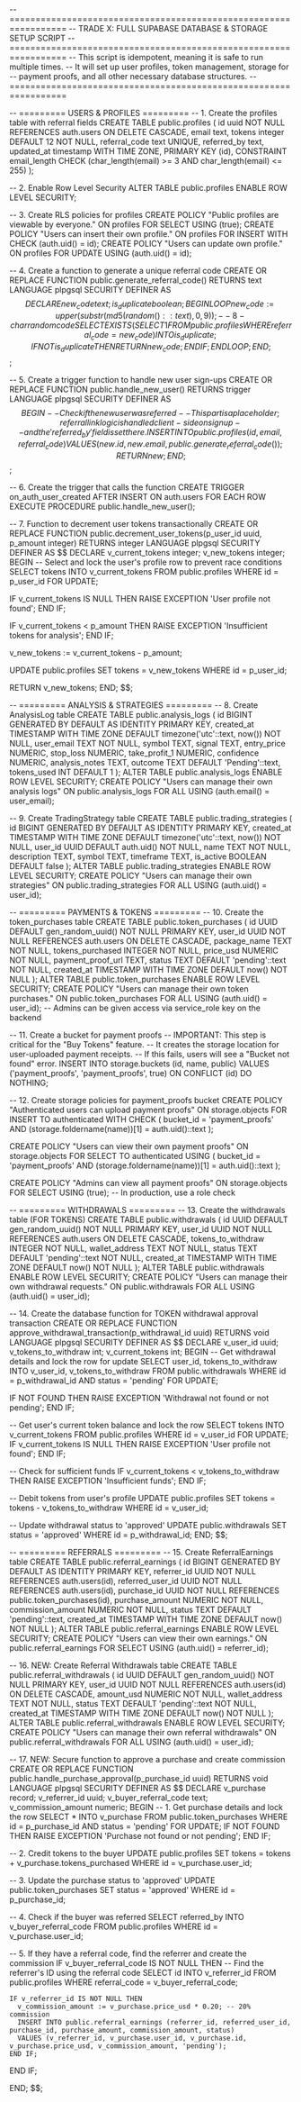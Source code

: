 -- =================================================================
-- TRADE X: FULL SUPABASE DATABASE & STORAGE SETUP SCRIPT
-- =================================================================
-- This script is idempotent, meaning it is safe to run multiple times.
-- It will set up user profiles, token management, storage for
-- payment proofs, and all other necessary database structures.
-- =================================================================


-- ========= USERS & PROFILES =========
-- 1. Create the profiles table with referral fields
CREATE TABLE public.profiles (
  id uuid NOT NULL REFERENCES auth.users ON DELETE CASCADE,
  email text,
  tokens integer DEFAULT 12 NOT NULL,
  referral_code text UNIQUE,
  referred_by text,
  updated_at timestamp WITH TIME ZONE,
  PRIMARY KEY (id),
  CONSTRAINT email_length CHECK (char_length(email) >= 3 AND char_length(email) <= 255)
);

-- 2. Enable Row Level Security
ALTER TABLE public.profiles ENABLE ROW LEVEL SECURITY;

-- 3. Create RLS policies for profiles
CREATE POLICY "Public profiles are viewable by everyone." ON profiles FOR SELECT USING (true);
CREATE POLICY "Users can insert their own profile." ON profiles FOR INSERT WITH CHECK (auth.uid() = id);
CREATE POLICY "Users can update own profile." ON profiles FOR UPDATE USING (auth.uid() = id);

-- 4. Create a function to generate a unique referral code
CREATE OR REPLACE FUNCTION public.generate_referral_code()
RETURNS text LANGUAGE plpgsql SECURITY DEFINER AS $$
DECLARE
  new_code text;
  is_duplicate boolean;
BEGIN
  LOOP
    new_code := upper(substr(md5(random()::text), 0, 9)); -- 8-char random code
    SELECT EXISTS(SELECT 1 FROM public.profiles WHERE referral_code = new_code) INTO is_duplicate;
    IF NOT is_duplicate THEN
      RETURN new_code;
    END IF;
  END LOOP;
END;
$$;

-- 5. Create a trigger function to handle new user sign-ups
CREATE OR REPLACE FUNCTION public.handle_new_user()
RETURNS trigger LANGUAGE plpgsql SECURITY DEFINER AS $$
BEGIN
  -- Check if the new user was referred
  -- This part is a placeholder; referral link logic is handled client-side on signup
  -- and the 'referred_by' field is set there.
  INSERT INTO public.profiles (id, email, referral_code)
  VALUES (new.id, new.email, public.generate_referral_code());
  RETURN new;
END;
$$;

-- 6. Create the trigger that calls the function
CREATE TRIGGER on_auth_user_created
AFTER INSERT ON auth.users
FOR EACH ROW EXECUTE PROCEDURE public.handle_new_user();

-- 7. Function to decrement user tokens transactionally
CREATE OR REPLACE FUNCTION public.decrement_user_tokens(p_user_id uuid, p_amount integer)
RETURNS integer
LANGUAGE plpgsql
SECURITY DEFINER AS $$
DECLARE
  v_current_tokens integer;
  v_new_tokens integer;
BEGIN
  -- Select and lock the user's profile row to prevent race conditions
  SELECT tokens INTO v_current_tokens FROM public.profiles WHERE id = p_user_id FOR UPDATE;

  IF v_current_tokens IS NULL THEN
    RAISE EXCEPTION 'User profile not found';
  END IF;

  IF v_current_tokens < p_amount THEN
    RAISE EXCEPTION 'Insufficient tokens for analysis';
  END IF;

  v_new_tokens := v_current_tokens - p_amount;

  UPDATE public.profiles
  SET tokens = v_new_tokens
  WHERE id = p_user_id;

  RETURN v_new_tokens;
END;
$$;


-- ========= ANALYSIS & STRATEGIES =========
-- 8. Create AnalysisLog table
CREATE TABLE public.analysis_logs (
    id BIGINT GENERATED BY DEFAULT AS IDENTITY PRIMARY KEY,
    created_at TIMESTAMP WITH TIME ZONE DEFAULT timezone('utc'::text, now()) NOT NULL,
    user_email TEXT NOT NULL,
    symbol TEXT,
    signal TEXT,
    entry_price NUMERIC,
    stop_loss NUMERIC,
    take_profit_1 NUMERIC,
    confidence NUMERIC,
    analysis_notes TEXT,
    outcome TEXT DEFAULT 'Pending'::text,
    tokens_used INT DEFAULT 1
);
ALTER TABLE public.analysis_logs ENABLE ROW LEVEL SECURITY;
CREATE POLICY "Users can manage their own analysis logs" ON public.analysis_logs
    FOR ALL USING (auth.email() = user_email);

-- 9. Create TradingStrategy table
CREATE TABLE public.trading_strategies (
    id BIGINT GENERATED BY DEFAULT AS IDENTITY PRIMARY KEY,
    created_at TIMESTAMP WITH TIME ZONE DEFAULT timezone('utc'::text, now()) NOT NULL,
    user_id UUID DEFAULT auth.uid() NOT NULL,
    name TEXT NOT NULL,
    description TEXT,
    symbol TEXT,
    timeframe TEXT,
    is_active BOOLEAN DEFAULT false
);
ALTER TABLE public.trading_strategies ENABLE ROW LEVEL SECURITY;
CREATE POLICY "Users can manage their own strategies" ON public.trading_strategies
    FOR ALL USING (auth.uid() = user_id);

-- ========= PAYMENTS & TOKENS =========
-- 10. Create the token_purchases table
CREATE TABLE public.token_purchases (
    id UUID DEFAULT gen_random_uuid() NOT NULL PRIMARY KEY,
    user_id UUID NOT NULL REFERENCES auth.users ON DELETE CASCADE,
    package_name TEXT NOT NULL,
    tokens_purchased INTEGER NOT NULL,
    price_usd NUMERIC NOT NULL,
    payment_proof_url TEXT,
    status TEXT DEFAULT 'pending'::text NOT NULL,
    created_at TIMESTAMP WITH TIME ZONE DEFAULT now() NOT NULL
);
ALTER TABLE public.token_purchases ENABLE ROW LEVEL SECURITY;
CREATE POLICY "Users can manage their own token purchases." ON public.token_purchases
    FOR ALL USING (auth.uid() = user_id);
-- Admins can be given access via service_role key on the backend

-- 11. Create a bucket for payment proofs
-- IMPORTANT: This step is critical for the "Buy Tokens" feature.
-- It creates the storage location for user-uploaded payment receipts.
-- If this fails, users will see a "Bucket not found" error.
INSERT INTO storage.buckets (id, name, public)
VALUES ('payment_proofs', 'payment_proofs', true)
ON CONFLICT (id) DO NOTHING;

-- 12. Create storage policies for payment_proofs bucket
CREATE POLICY "Authenticated users can upload payment proofs"
ON storage.objects FOR INSERT TO authenticated
WITH CHECK ( bucket_id = 'payment_proofs' AND (storage.foldername(name))[1] = auth.uid()::text );

CREATE POLICY "Users can view their own payment proofs"
ON storage.objects FOR SELECT TO authenticated
USING ( bucket_id = 'payment_proofs' AND (storage.foldername(name))[1] = auth.uid()::text );

CREATE POLICY "Admins can view all payment proofs"
ON storage.objects FOR SELECT USING (true); -- In production, use a role check

-- ========= WITHDRAWALS =========
-- 13. Create the withdrawals table (FOR TOKENS)
CREATE TABLE public.withdrawals (
    id UUID DEFAULT gen_random_uuid() NOT NULL PRIMARY KEY,
    user_id UUID NOT NULL REFERENCES auth.users ON DELETE CASCADE,
    tokens_to_withdraw INTEGER NOT NULL,
    wallet_address TEXT NOT NULL,
    status TEXT DEFAULT 'pending'::text NOT NULL,
    created_at TIMESTAMP WITH TIME ZONE DEFAULT now() NOT NULL
);
ALTER TABLE public.withdrawals ENABLE ROW LEVEL SECURITY;
CREATE POLICY "Users can manage their own withdrawal requests." ON public.withdrawals
    FOR ALL USING (auth.uid() = user_id);

-- 14. Create the database function for TOKEN withdrawal approval transaction
CREATE OR REPLACE FUNCTION approve_withdrawal_transaction(p_withdrawal_id uuid)
RETURNS void LANGUAGE plpgsql SECURITY DEFINER AS $$
DECLARE
  v_user_id uuid;
  v_tokens_to_withdraw int;
  v_current_tokens int;
BEGIN
  -- Get withdrawal details and lock the row for update
  SELECT user_id, tokens_to_withdraw
  INTO v_user_id, v_tokens_to_withdraw
  FROM public.withdrawals
  WHERE id = p_withdrawal_id AND status = 'pending'
  FOR UPDATE;

  IF NOT FOUND THEN RAISE EXCEPTION 'Withdrawal not found or not pending'; END IF;

  -- Get user's current token balance and lock the row
  SELECT tokens INTO v_current_tokens FROM public.profiles WHERE id = v_user_id FOR UPDATE;
  IF v_current_tokens IS NULL THEN RAISE EXCEPTION 'User profile not found'; END IF;

  -- Check for sufficient funds
  IF v_current_tokens < v_tokens_to_withdraw THEN RAISE EXCEPTION 'Insufficient funds'; END IF;

  -- Debit tokens from user's profile
  UPDATE public.profiles SET tokens = tokens - v_tokens_to_withdraw WHERE id = v_user_id;

  -- Update withdrawal status to 'approved'
  UPDATE public.withdrawals SET status = 'approved' WHERE id = p_withdrawal_id;
END;
$$;

-- ========= REFERRALS =========
-- 15. Create ReferralEarnings table
CREATE TABLE public.referral_earnings (
    id BIGINT GENERATED BY DEFAULT AS IDENTITY PRIMARY KEY,
    referrer_id UUID NOT NULL REFERENCES auth.users(id),
    referred_user_id UUID NOT NULL REFERENCES auth.users(id),
    purchase_id UUID NOT NULL REFERENCES public.token_purchases(id),
    purchase_amount NUMERIC NOT NULL,
    commission_amount NUMERIC NOT NULL,
    status TEXT DEFAULT 'pending'::text,
    created_at TIMESTAMP WITH TIME ZONE DEFAULT now() NOT NULL
);
ALTER TABLE public.referral_earnings ENABLE ROW LEVEL SECURITY;
CREATE POLICY "Users can view their own earnings." ON public.referral_earnings
    FOR SELECT USING (auth.uid() = referrer_id);

-- 16. NEW: Create Referral Withdrawals table
CREATE TABLE public.referral_withdrawals (
    id UUID DEFAULT gen_random_uuid() NOT NULL PRIMARY KEY,
    user_id UUID NOT NULL REFERENCES auth.users(id) ON DELETE CASCADE,
    amount_usd NUMERIC NOT NULL,
    wallet_address TEXT NOT NULL,
    status TEXT DEFAULT 'pending'::text NOT NULL,
    created_at TIMESTAMP WITH TIME ZONE DEFAULT now() NOT NULL
);
ALTER TABLE public.referral_withdrawals ENABLE ROW LEVEL SECURITY;
CREATE POLICY "Users can manage their own referral withdrawals"
ON public.referral_withdrawals FOR ALL USING (auth.uid() = user_id);

-- 17. NEW: Secure function to approve a purchase and create commission
CREATE OR REPLACE FUNCTION public.handle_purchase_approval(p_purchase_id uuid)
RETURNS void
LANGUAGE plpgsql
SECURITY DEFINER AS $$
DECLARE
  v_purchase record;
  v_referrer_id uuid;
  v_buyer_referral_code text;
  v_commission_amount numeric;
BEGIN
  -- 1. Get purchase details and lock the row
  SELECT * INTO v_purchase FROM public.token_purchases WHERE id = p_purchase_id AND status = 'pending' FOR UPDATE;
  IF NOT FOUND THEN RAISE EXCEPTION 'Purchase not found or not pending'; END IF;
  
  -- 2. Credit tokens to the buyer
  UPDATE public.profiles SET tokens = tokens + v_purchase.tokens_purchased WHERE id = v_purchase.user_id;

  -- 3. Update the purchase status to 'approved'
  UPDATE public.token_purchases SET status = 'approved' WHERE id = p_purchase_id;

  -- 4. Check if the buyer was referred
  SELECT referred_by INTO v_buyer_referral_code
  FROM public.profiles
  WHERE id = v_purchase.user_id;
  
  -- 5. If they have a referral code, find the referrer and create the commission
  IF v_buyer_referral_code IS NOT NULL THEN
    -- Find the referrer's ID using the referral code
    SELECT id INTO v_referrer_id FROM public.profiles WHERE referral_code = v_buyer_referral_code;

    IF v_referrer_id IS NOT NULL THEN
      v_commission_amount := v_purchase.price_usd * 0.20; -- 20% commission
      INSERT INTO public.referral_earnings (referrer_id, referred_user_id, purchase_id, purchase_amount, commission_amount, status)
      VALUES (v_referrer_id, v_purchase.user_id, v_purchase.id, v_purchase.price_usd, v_commission_amount, 'pending');
    END IF;
  END IF;
  
END;
$$;